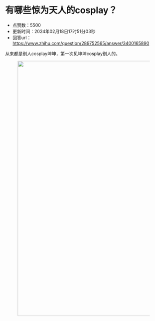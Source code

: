 # 有哪些惊为天人的cosplay？
- 点赞数：5500
- 更新时间：2024年02月18日17时51分03秒
- 回答url：https://www.zhihu.com/question/289752565/answer/3400165890
<body>
 <p data-pid="CGcMTZIA">从来都是别人cosplay坤坤，第一次见坤坤cosplay别人的。</p>
 <figure data-size="normal">
  <img src="https://picx.zhimg.com/50/v2-cafc8614b929f3ea52e57c4c9c012d1a_720w.jpg?source=1940ef5c" data-rawwidth="815" data-rawheight="500" data-size="normal" data-original-token="v2-43fad4920260c9e03c2021c60a6f0c53" data-default-watermark-src="https://picx.zhimg.com/50/v2-02114651df9f3c838ff38ab75125c8d1_720w.jpg?source=1940ef5c" class="origin_image zh-lightbox-thumb" width="815" data-original="https://pic1.zhimg.com/v2-cafc8614b929f3ea52e57c4c9c012d1a_r.jpg?source=1940ef5c">
 </figure>
 <p></p>
</body>